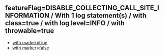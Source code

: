 ## featureFlag=DISABLE_COLLECTING_CALL_SITE_INFORMATION / With 1 log statement(s) / with class=true / with log level=INFO / with throwable=true

* [with marker=true](marker-true/index.md)
* [with marker=false](marker-false/index.md)


